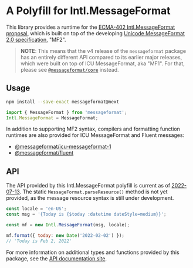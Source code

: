 # A Polyfill for Intl.MessageFormat

This library provides a runtime for the [ECMA-402 Intl.MessageFormat proposal],
which is built on top of the developing [Unicode MessageFormat 2.0 specification], "MF2".

[ecma-402 intl.messageformat proposal]: https://github.com/dminor/proposal-intl-messageformat/
[unicode messageformat 2.0 specification]: https://github.com/unicode-org/message-format-wg

> **NOTE**: This means that the v4 release of the `messageformat` package has
> an entirely different API compared to its earlier major releases,
> which were built on top of ICU MessageFormat, aka "MF1".
> For that,
> please see [`@messageformat/core`](https://www.npmjs.com/package/@messageformat/core) instead.

## Usage

```sh
npm install --save-exact messageformat@next
```

```js
import { MessageFormat } from 'messageformat';
Intl.MessageFormat = MessageFormat;
```

In addition to supporting MF2 syntax,
compilers and formatting function runtimes are also provided for
ICU MessageFormat and Fluent messages:

- [@messageformat/icu-messageformat-1](https://www.npmjs.com/package/@messageformat/icu-messageformat-1)
- [@messageformat/fluent](https://www.npmjs.com/package/@messageformat/fluent)

## API

The API provided by this Intl.MessageFormat polyfill is current as of
[2022-07-13](https://github.com/tc39/proposal-intl-messageformat/blob/72eefa5/README.md).
The static `MessageFormat.parseResource()` method is not yet provided,
as the message resource syntax is still under development.

```js
const locale = 'en-US';
const msg = '{Today is {$today :datetime dateStyle=medium}}';

const mf = new Intl.MessageFormat(msg, locale);

mf.format({ today: new Date('2022-02-02') });
// 'Today is Feb 2, 2022'
```

For more information on additional types and functions provided by this package,
see the [API documentation site](https://messageformat.github.io/messageformat/api/).
